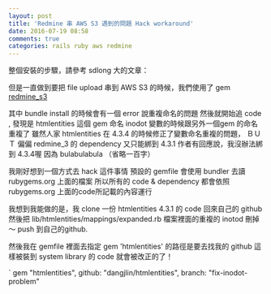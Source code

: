 ```yaml
---
layout: post
title: 'Redmine 串 AWS S3 遇到的問題 Hack workaround'
date: 2016-07-19 08:58
comments: true
categories: rails ruby aws redmine
---
```


整個安裝的步驟，請參考 sdlong 大的文章：

但是一直做到要把 file upload 串到 AWS S3 的時候，我們使用了 gem [redmine_s3](https://github.com/ka8725/redmine_s3)

其中 bundle install 的時候會有一個 error 說重複命名的問題
然後就開始追 code ,  發現是 htmlentities 這個 gem 命名 inodot 變數的時候跟另外一個gem 的命名重複了
雖然人家 htmlentities 在 4.3.4 的時候修正了變數命名重複的問題，
ＢＵＴ
偏偏 redmine_3 的 dependency 又只能綁到 4.3.1
作者有回應說，我沒辦法綁到 4.3.4喔  因為 bulabulabula （省略一百字）


我剛好想到一個方式去 hack 這件事情
預設的 gemfile 會使用 bundler 去讀  rubygems.org 上面的檔案
所以所有的 code & dependency 都會依照 rubygems.org 上面的code所記載的內容運行

我想到我能做的是，我 clone 一份  htmlentities 4.3.1 的 code 回來自己的 github
然後把 lib/htmlentities/mappings/expanded.rb 檔案裡面的重複的  inotod 刪掉～ push 到自己的github.

然後我在 gemfile 裡面去指定  gem 'htmlentities' 的路徑是要去找我的 github
這樣被裝到 system library 的 code 就會被改正的了！

` gem "htmlentities", github: "dangjlin/htmlentities", branch: "fix-inodot-problem"
